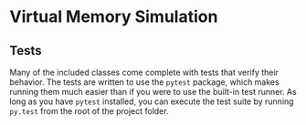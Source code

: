 # Virtual Memory Simulation

## Tests

Many of the included classes come complete with tests that verify their behavior.  The tests are written to use the `pytest` package, which makes running them much easier than if you were to use the built-in test runner.  As long as you have `pytest` installed, you can execute the test suite by running `py.test` from the root of the project folder.
